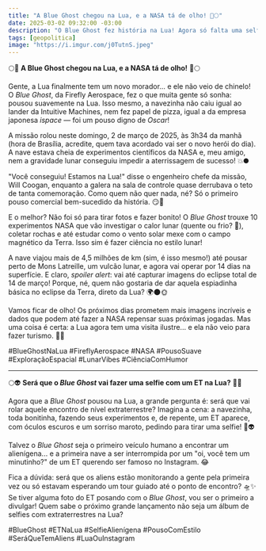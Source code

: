```yaml
---
title: "A Blue Ghost chegou na Lua, e a NASA tá de olho! 🚀🌕"
date: 2025-03-02 09:32:00 -03:00
description: "O Blue Ghost fez história na Lua! Agora só falta uma selfie com os ETs para completar o rolê cósmico."
tags: [geopolitica]
image: "https://i.imgur.com/j0TutnS.jpeg"
---
```


🌕🚀 **A Blue Ghost chegou na Lua, e a NASA tá de olho!** 🚀🌕

Gente, a Lua finalmente tem um novo morador… e ele não veio de chinelo! O *Blue Ghost*, da Firefly Aerospace, fez o que muita gente só sonha: pousou suavemente na Lua. Isso mesmo, a navezinha não caiu igual ao lander da Intuitive Machines, nem fez papel de pizza, igual a da empresa japonesa *ispace* — foi um pouso digno de *Oscar*!

A missão rolou neste domingo, 2 de março de 2025, às 3h34 da manhã (hora de Brasília, acredite, quem tava acordado vai ser o novo herói do dia). A nave estava cheia de experimentos científicos da NASA e, meu amigo, nem a gravidade lunar conseguiu impedir a aterrissagem de sucesso! 💥🌑

"Você conseguiu! Estamos na Lua!" disse o engenheiro chefe da missão, Will Coogan, enquanto a galera na sala de controle quase derrubava o teto de tanta comemoração. Como quem não quer nada, né? Só o primeiro pouso comercial bem-sucedido da história. 😏🙌

E o melhor? Não foi só para tirar fotos e fazer bonito! O *Blue Ghost* trouxe 10 experimentos NASA que vão investigar o calor lunar (quente ou frio? 🤔), coletar rochas e até estudar como o vento solar mexe com o campo magnético da Terra. Isso sim é fazer ciência no estilo lunar!

A nave viajou mais de 4,5 milhões de km (sim, é isso mesmo!) até pousar perto de Mons Latreille, um vulcão lunar, e agora vai operar por 14 dias na superfície. E claro, *spoiler alert*: vai até capturar imagens do eclipse total de 14 de março! Porque, né, quem não gostaria de dar aquela espiadinha básica no eclipse da Terra, direto da Lua? 🌍🌑🌞

Vamos ficar de olho! Os próximos dias prometem mais imagens incríveis e dados que podem até fazer a NASA repensar suas próximas jogadas. Mas uma coisa é certa: a Lua agora tem uma visita ilustre... e ela não veio para fazer turismo. 👏🚀

#BlueGhostNaLua #FireflyAerospace #NASA #PousoSuave #ExploraçãoEspacial #LunarVibes #CiênciaComHumor

---

🌕👽 **Será que o *Blue Ghost* vai fazer uma selfie com um ET na Lua?** 🤳👾

Agora que a *Blue Ghost* pousou na Lua, a grande pergunta é: será que vai rolar aquele encontro de nível extraterrestre? Imagina a cena: a navezinha, toda bonitinha, fazendo seus experimentos e, de repente, um ET aparece, com óculos escuros e um sorriso maroto, pedindo para tirar uma selfie! 📸👽

Talvez o *Blue Ghost* seja o primeiro veículo humano a encontrar um alienígena... e a primeira nave a ser interrompida por um "oi, você tem um minutinho?" de um ET querendo ser famoso no Instagram. 😂

Fica a dúvida: será que os aliens estão monitorando a gente pela primeira vez ou só estavam esperando um tour guiado até o ponto de encontro? 🛸✨ Se tiver alguma foto do ET posando com o *Blue Ghost*, vou ser o primeiro a divulgar! Quem sabe o próximo grande lançamento não seja um álbum de selfies com extraterrestres na Lua?

#BlueGhost #ETNaLua #SelfieAlienígena #PousoComEstilo #SeráQueTemAliens #LuaOuInstagram
